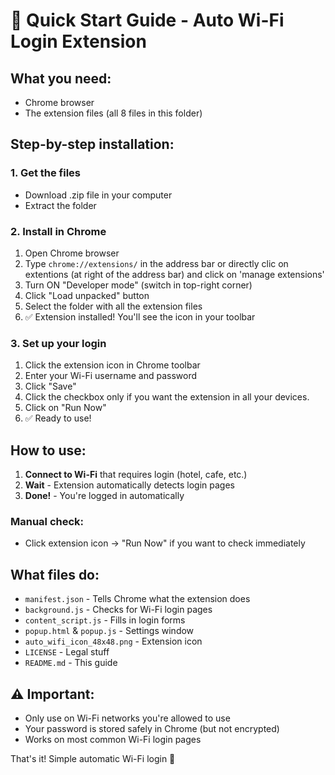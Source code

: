 # 🚀 Quick Start Guide - Auto Wi-Fi Login Extension

## What you need:
- Chrome browser
- The extension files (all 8 files in this folder)

## Step-by-step installation:

### 1. Get the files
- Download .zip file in your computer
- Extract the folder

### 2. Install in Chrome
1. Open Chrome browser
2. Type `chrome://extensions/` in the address bar or directly clic on extentions (at right of the address bar) and click on 'manage extensions'
3. Turn ON "Developer mode" (switch in top-right corner)
4. Click "Load unpacked" button
5. Select the folder with all the extension files
6. ✅ Extension installed! You'll see the icon in your toolbar

### 3. Set up your login
1. Click the extension icon in Chrome toolbar
2. Enter your Wi-Fi username and password
3. Click "Save"
4. Click the checkbox only if you want the extension in all your devices.
5. Click on "Run Now"
6. ✅ Ready to use!

## How to use:

1. **Connect to Wi-Fi** that requires login (hotel, cafe, etc.)
2. **Wait** - Extension automatically detects login pages
3. **Done!** - You're logged in automatically

### Manual check:
- Click extension icon → "Run Now" if you want to check immediately

## What files do:
- `manifest.json` - Tells Chrome what the extension does
- `background.js` - Checks for Wi-Fi login pages
- `content_script.js` - Fills in login forms
- `popup.html` & `popup.js` - Settings window
- `auto_wifi_icon_48x48.png` - Extension icon
- `LICENSE` - Legal stuff
- `README.md` - This guide

## ⚠️ Important:
- Only use on Wi-Fi networks you're allowed to use
- Your password is stored safely in Chrome (but not encrypted)
- Works on most common Wi-Fi login pages

That's it! Simple automatic Wi-Fi login 🎉
